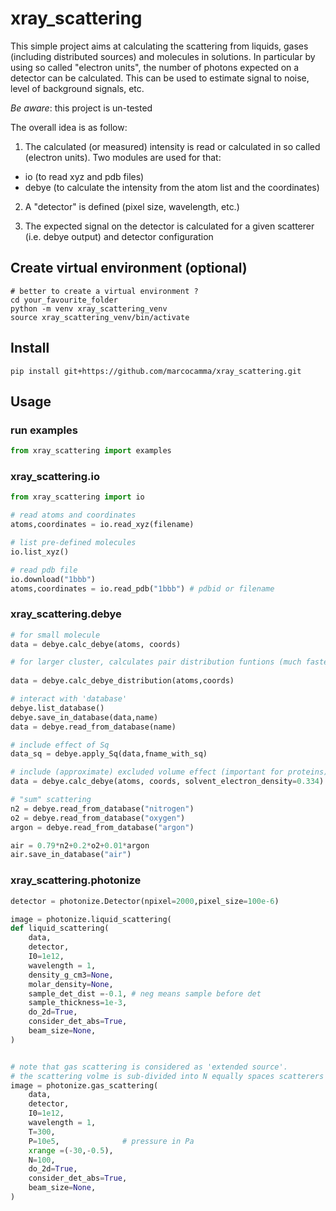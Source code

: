
# xray_scattering

This simple project aims at calculating the scattering from liquids, gases (including distributed sources) and molecules in solutions. In particular by using so called "electron units", the number of photons expected on a detector can be calculated.
This can be used to estimate signal to noise, level of background signals, etc.

*Be aware*: this project is un-tested

The overall idea is as follow:

1. The calculated (or measured) intensity is read or calculated in so called (electron units). Two modules are used for that:

  - io (to read xyz and pdb files)
  - debye (to calculate the intensity from the atom list and the coordinates)

2. A "detector" is defined (pixel size, wavelength, etc.)

3. The expected signal on the detector is calculated for a given scatterer (i.e. debye output) and detector configuration

## Create virtual environment (optional)
```
# better to create a virtual environment ?
cd your_favourite_folder
python -m venv xray_scattering_venv
source xray_scattering_venv/bin/activate
```

## Install
```
pip install git+https://github.com/marcocamma/xray_scattering.git
```

## Usage

### run examples
```py
from xray_scattering import examples
```

### xray_scattering.io

```py
from xray_scattering import io

# read atoms and coordinates
atoms,coordinates = io.read_xyz(filename)

# list pre-defined molecules
io.list_xyz()

# read pdb file
io.download("1bbb")
atoms,coordinates = io.read_pdb("1bbb") # pdbid or filename
```

### xray_scattering.debye

```py
# for small molecule
data = debye.calc_debye(atoms, coords)

# for larger cluster, calculates pair distribution funtions (much faster)
          
data = debye.calc_debye_distribution(atoms,coords)

# interact with 'database'
debye.list_database()
debye.save_in_database(data,name)
data = debye.read_from_database(name)

# include effect of Sq
data_sq = debye.apply_Sq(data,fname_with_sq)

# include (approximate) excluded volume effect (important for proteins)
data = debye.calc_debye(atoms, coords, solvent_electron_density=0.334)

# "sum" scattering
n2 = debye.read_from_database("nitrogen")
o2 = debye.read_from_database("oxygen")
argon = debye.read_from_database("argon")

air = 0.79*n2+0.2*o2+0.01*argon
air.save_in_database("air")

```

### xray_scattering.photonize
```py
detector = photonize.Detector(npixel=2000,pixel_size=100e-6)

image = photonize.liquid_scattering(
def liquid_scattering(
    data,
    detector,
    I0=1e12,
    wavelength = 1,
    density_g_cm3=None,
    molar_density=None,
    sample_det_dist =-0.1, # neg means sample before det
    sample_thickness=1e-3,
    do_2d=True,
    consider_det_abs=True,
    beam_size=None,
)


# note that gas scattering is considered as 'extended source'.
# the scattering volme is sub-divided into N equally spaces scatterers
image = photonize.gas_scattering(
    data,
    detector,
    I0=1e12,
    wavelength = 1,
    T=300,
    P=10e5,              # pressure in Pa
    xrange =(-30,-0.5),
    N=100,
    do_2d=True,
    consider_det_abs=True,
    beam_size=None,
)
```

